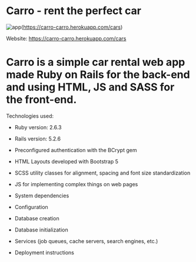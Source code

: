 # Carro - rent the perfect car

![app](thumbnail.png)(https://carro-carro.herokuapp.com/cars)

Website: https://carro-carro.herokuapp.com/cars

# Carro is a simple car rental web app made Ruby on Rails for the back-end and using HTML, JS and SASS for the front-end.

Technologies used:

- Ruby version: 2.6.3
- Rails version: 5.2.6
- Preconfigured authentication with the BCrypt gem
- HTML Layouts developed with Bootstrap 5
- SCSS utility classes for alignment, spacing and font size standardization
- JS for implementing complex things on web pages

- System dependencies

- Configuration

- Database creation

- Database initialization

- Services (job queues, cache servers, search engines, etc.)

- Deployment instructions
